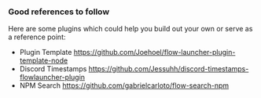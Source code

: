 ### Good references to follow

Here are some plugins which could help you build out your own or serve as a reference point:
- Plugin Template https://github.com/Joehoel/flow-launcher-plugin-template-node
- Discord Timestamps https://github.com/Jessuhh/discord-timestamps-flowlauncher-plugin
- NPM Search https://github.com/gabrielcarloto/flow-search-npm
